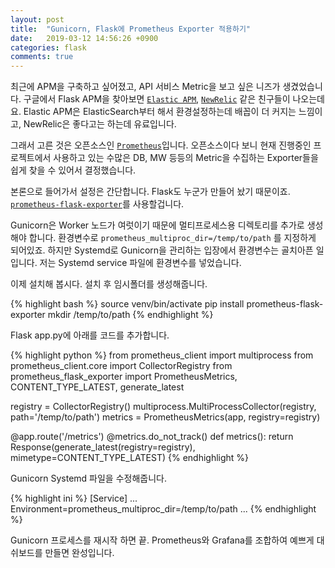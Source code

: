 ```yaml
---
layout: post
title:  "Gunicorn, Flask에 Prometheus Exporter 적용하기"
date:   2019-03-12 14:56:26 +0900
categories: flask
comments: true
---
```

최근에 APM을 구축하고 싶어졌고, API 서비스 Metric을 보고 싶은 니즈가 생겼었습니다. 구글에서 Flask APM을 찾아보면 [`Elastic APM`][elastic-apm], [`NewRelic`][new-relic] 같은 친구들이 나오는데요. Elastic APM은 ElasticSearch부터 해서 환경설정하는데 배꼽이 더 커지는 느낌이고, NewRelic은 좋다고는 하는데 유료입니다.

그래서 고른 것은 오픈소스인 [`Prometheus`][prometheus]입니다. 오픈소스이다 보니 현재 진행중인 프로젝트에서 사용하고 있는 수많은 DB, MW 등등의 Metric을 수집하는 Exporter들을 쉽게 찾을 수 있어서 결정했습니다.

본론으로 들어가서 설정은 간단합니다. Flask도 누군가 만들어 놨기 때문이죠. [`prometheus-flask-exporter`][prometheus-flask-exporter]를 사용할겁니다.

Gunicorn은 Worker 노드가 여럿이기 때문에 멀티프로세스용 디렉토리를 추가로 생성해야 합니다.
환경변수로 `prometheus_multiproc_dir=/temp/to/path` 를 지정하게 되어있죠. 하지만 Systemd로 Gunicorn을 관리하는 입장에서 환경변수는 골치아픈 일입니다. 저는 Systemd service 파일에 환경변수를 넣었습니다.

이제 설치해 봅시다. 설치 후 임시폴더를 생성해줍니다.

{% highlight bash %}
source venv/bin/activate
pip install prometheus-flask-exporter
mkdir /temp/to/path
{% endhighlight %}

Flask app.py에 아래를 코드를 추가합니다.

{% highlight python %}
from prometheus_client import multiprocess
from prometheus_client.core import CollectorRegistry
from prometheus_flask_exporter import PrometheusMetrics, CONTENT_TYPE_LATEST, generate_latest

registry = CollectorRegistry()
multiprocess.MultiProcessCollector(registry, path='/temp/to/path')
metrics = PrometheusMetrics(app, registry=registry)


@app.route('/metrics')
@metrics.do_not_track()
def metrics():
    return Response(generate_latest(registry=registry), mimetype=CONTENT_TYPE_LATEST)
{% endhighlight %}


Gunicorn Systemd 파일을 수정해줍니다.

{% highlight ini %}
[Service]
...
Environment=prometheus_multiproc_dir=/temp/to/path
...
{% endhighlight %}

Gunicorn 프로세스를 재시작 하면 끝.
Prometheus와 Grafana를 조합하여 예쁘게 대쉬보드를 만들면 완성입니다.


[elastic-apm]: https://www.elastic.co/guide/en/apm/agent/python/current/flask-support.html
[new-relic]: https://newrelic.com/products/application-monitoring
[prometheus]: https://prometheus.io/
[prometheus-flask-exporter]: https://github.com/rycus86/prometheus_flask_exporter
